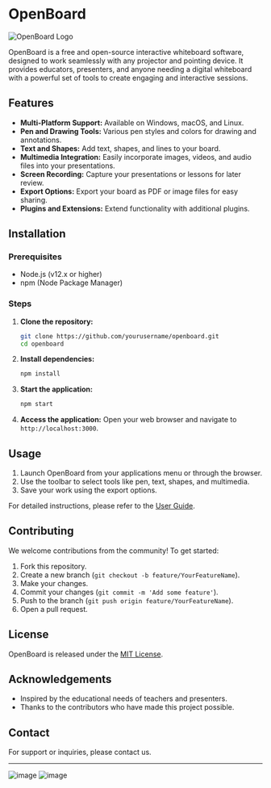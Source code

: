 # OpenBoard

![OpenBoard Logo](link-to-logo-image-if-available)

OpenBoard is a free and open-source interactive whiteboard software, designed to work seamlessly with any projector and pointing device. It provides educators, presenters, and anyone needing a digital whiteboard with a powerful set of tools to create engaging and interactive sessions.

## Features

- **Multi-Platform Support:** Available on Windows, macOS, and Linux.
- **Pen and Drawing Tools:** Various pen styles and colors for drawing and annotations.
- **Text and Shapes:** Add text, shapes, and lines to your board.
- **Multimedia Integration:** Easily incorporate images, videos, and audio files into your presentations.
- **Screen Recording:** Capture your presentations or lessons for later review.
- **Export Options:** Export your board as PDF or image files for easy sharing.
- **Plugins and Extensions:** Extend functionality with additional plugins.

## Installation

### Prerequisites

- Node.js (v12.x or higher)
- npm (Node Package Manager)

### Steps

1. **Clone the repository:**
   ```bash
   git clone https://github.com/yourusername/openboard.git
   cd openboard
   ```

2. **Install dependencies:**
   ```bash
   npm install
   ```

3. **Start the application:**
   ```bash
   npm start
   ```

4. **Access the application:**
   Open your web browser and navigate to `http://localhost:3000`.

## Usage

1. Launch OpenBoard from your applications menu or through the browser.
2. Use the toolbar to select tools like pen, text, shapes, and multimedia.
3. Save your work using the export options.

For detailed instructions, please refer to the [User Guide](link-to-user-guide).

## Contributing

We welcome contributions from the community! To get started:

1. Fork this repository.
2. Create a new branch (`git checkout -b feature/YourFeatureName`).
3. Make your changes.
4. Commit your changes (`git commit -m 'Add some feature'`).
5. Push to the branch (`git push origin feature/YourFeatureName`).
6. Open a pull request.


## License

OpenBoard is released under the [MIT License](LICENSE).

## Acknowledgements

- Inspired by the educational needs of teachers and presenters.
- Thanks to the contributors who have made this project possible.

## Contact

For support or inquiries, please contact us.

---
![image](https://github.com/user-attachments/assets/57e9f588-5283-432a-96ba-3a5751446761)
![image](https://github.com/user-attachments/assets/698a55fa-5097-43a8-ab21-10f0d86b2032)


